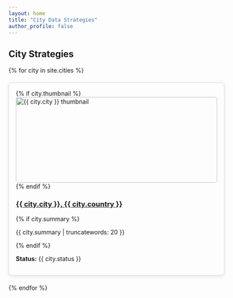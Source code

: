 ```yaml
---
layout: home
title: "City Data Strategies"
author_profile: false
---
```


## City Strategies

<div style="display: grid; grid-template-columns: repeat(auto-fill, minmax(300px, 1fr)); gap: 20px;">
  {% for city in site.cities %}
    <div style="border: 1px solid #ddd; padding: 16px; border-radius: 8px; box-shadow: 0 2px 8px rgba(0,0,0,0.1);">
      {% if city.thumbnail %}
        <a href="{{ site.baseurl }}{{ city.url }}">
          <img src="{{ city.thumbnail }}" alt="{{ city.city }} thumbnail" style="width: 100%; height: 200px; object-fit: cover; border-radius: 4px;">
        </a>
      {% endif %}
      <h3>
        <a href="{{ site.baseurl }}{{ city.url }}">{{ city.city }}, {{ city.country }}</a>
      </h3>
      {% if city.summary %}
        <p>{{ city.summary | truncatewords: 20 }}</p>
      {% endif %}
      <p><strong>Status:</strong> {{ city.status }}</p>
    </div>
  {% endfor %}
</div>

